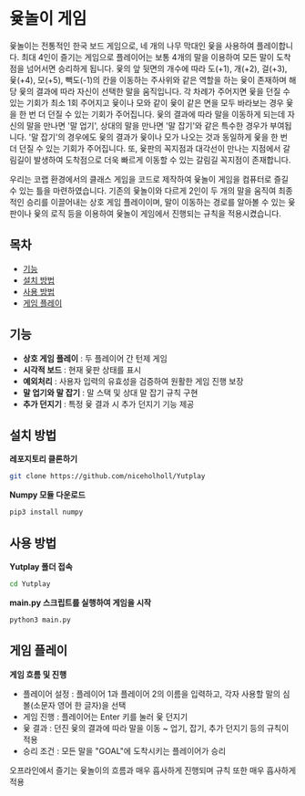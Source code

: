 # 윷놀이 게임

윷놀이는 전통적인 한국 보드 게임으로, 네 개의 나무 막대인 윷을 사용하여 플레이합니다. 최대 4인이 즐기는 게임으로 플레이어는 보통 4개의 말을 이용하여 모든 말이 도착점을 넘어서면 승리하게 됩니다. 윷의 앞 뒷면의 개수에 따라 도(+1), 개(+2), 걸(+3), 윷(+4), 모(+5), 빽도(-1)의 칸을 이동하는 주사위와 같은 역할을 하는 윷이 존재하며 해당 윷의 결과에 따라 자신이 선택한 말을 움직입니다. 각 차례가 주어지면 윷을 던질 수 있는 기회가 최소 1회 주어지고 윷이나 모와 같이 윷이 같은 면을 모두 바라보는 경우 윷을 한 번 더 던질 수 있는 기회가 주어집니다. 윷의 결과에 따라 말을 이동하게 되는데 자신의 말을 만나면 '말 업기', 상대의 말을 만나면 '말 잡기'와 같은 특수한 경우가 부여됩니다. '말 잡기'의 경우에도 윷의 결과가 윷이나 모가 나오는 것과 동일하게 윷을 한 번 더 던질 수 있는 기회가 주어집니다. 또, 윷판의 꼭지점과 대각선이 만나는 지점에서 갈림길이 발생하여 도착점으로 더욱 빠르게 이동할 수 있는 갈림길 꼭지점이 존재합니다.

우리는 코랩 환경에서의 클래스 게임을 코드로 제작하여 윷놀이 게임을 컴퓨터로 즐길 수 있는 틀을 마련하였습니다. 기존의 윷놀이와 다르게 2인이 두 개의 말을 움직여 최종적인 승리를 이끌어내는 상호 게임 플레이이며, 말이 이동하는 경로를 알아볼 수 있는 윷판이나 윷의 로직 등을 이용하여 윷놀이 게임에서 진행되는 규칙을 적용시켰습니다.




## 목차

- [기능](#기능)
- [설치 방법](#설치-방법)
- [사용 방법](#사용-방법)
- [게임 플레이](#게임-플레이)

## 기능

- **상호 게임 플레이** : 두 플레이어 간 턴제 게임
- **시각적 보드** : 현재 윷판 상태를 표시
- **예외처리** : 사용자 입력의 유효성을 검증하여 원활한 게임 진행 보장
- **말 업기와 말 잡기** : 말 스택 및 상대 말 잡기 규칙 구현
- **추가 던지기** : 특정 윷 결과 시 추가 던지기 기능 제공

## 설치 방법

**레포지토리 클론하기**

```bash
git clone https://github.com/niceholholl/Yutplay
```

**Numpy 모듈 다운로드**
```bash
pip3 install numpy
```

## 사용 방법

**Yutplay 폴더 접속**
```bash
cd Yutplay
```

**main.py 스크립트를 실행하여 게임을 시작**

```bash
python3 main.py
```

## 게임 플레이

**게임 흐름 및 진행**

- 플레이어 설정 : 플레이어 1과 플레이어 2의 이름을 입력하고, 각자 사용할 말의 심볼(소문자 영어 한 글자)을 선택
- 게임 진행 : 플레이어는 Enter 키를 눌러 윷 던지기
- 윷 결과 : 던진 윷의 결과에 따라 말을 이동 ~ 업기, 잡기, 추가 던지기 등의 규칙이 적용
- 승리 조건 : 모든 말을 "GOAL"에 도착시키는 플레이어가 승리

오프라인에서 즐기는 윷놀이의 흐름과 매우 흡사하게 진행되며 규칙 또한 매우 흡사하게 적용






